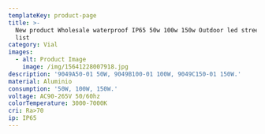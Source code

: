```yaml
---
templateKey: product-page
title: >-
  New product Wholesale waterproof IP65 50w 100w 150w Outdoor led street light
  list
category: Vial
images:
  - alt: Product Image
    image: /img/15641228007918.jpg
description: '9049A50-01 50W, 9049B100-01 100W, 9049C150-01 150W.'
material: Aluminio
consumption: '50W, 100W, 150W.'
voltage: AC90-265V 50/60hz
colorTemperature: 3000-7000K
cri: Ra>70
ip: IP65
---
```


